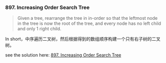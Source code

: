 ### 897. Increasing Order Search Tree

> Given a tree, rearrange the tree in in-order so that the leftmost node in the tree is now the root of the tree, and every node has no left child and only 1 right child.

In short，中序遍历二叉树，然后根据得到的数组顺序构建一个只有右子树的二叉树。

see the solution here: [897. Increasing Order Search Tree](../../leetcode/tree/897_increasing_order_search_tree.js)

